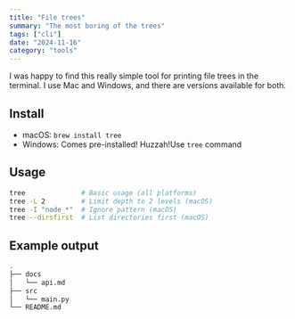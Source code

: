 ```yaml
---
title: "File trees"
summary: "The most boring of the trees"
tags: ["cli"]
date: "2024-11-16"
category: "tools"
---
```



I was happy to find this really simple tool for printing file trees in the terminal. I use Mac and Windows, and there are versions available for both.

## Install
- macOS: `brew install tree`
- Windows: Comes pre-installed! Huzzah!Use `tree` command

## Usage
```bash
tree              # Basic usage (all platforms)
tree -L 2         # Limit depth to 2 levels (macOS)
tree -I "node_*"  # Ignore pattern (macOS)
tree --dirsfirst  # List directories first (macOS)
```
## Example output

```bash
.
├── docs
│   └── api.md
├── src
│   └── main.py
└── README.md
```
